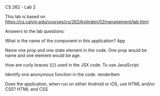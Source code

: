 CS 262 - Lab 2

This lab is based on https://cs.calvin.edu/courses/cs/262/kvlinden/02management/lab.html

Answers to the lab questions:

What is the name of the component in this application?
App

Name one prop and one state element in the code.
One prop would be name and one element would be age. 

How are curly braces ({}) used in the JSX code.
To use JavaScript.

Identify one anonymous function in the code.
renderItem

Does the application, when run on either Android or iOS, use HTML and/or CSS?
HTML and CSS
